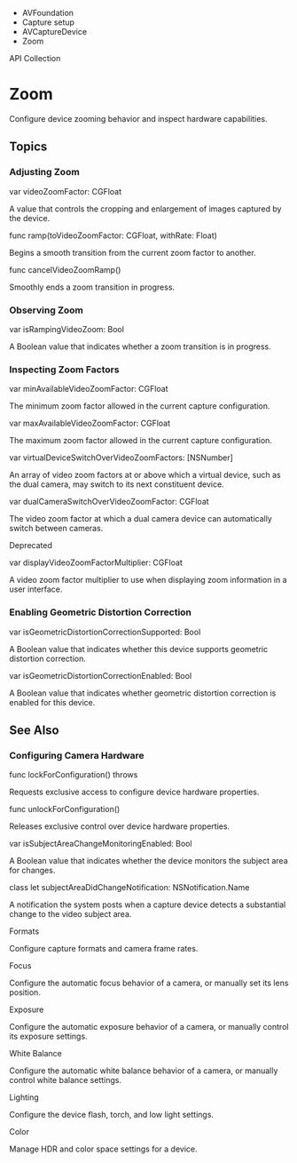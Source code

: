 

- AVFoundation
- Capture setup
- AVCaptureDevice
-  Zoom 

API Collection

# Zoom

Configure device zooming behavior and inspect hardware capabilities.

## Topics

### Adjusting Zoom

var videoZoomFactor: CGFloat

A value that controls the cropping and enlargement of images captured by the device.

func ramp(toVideoZoomFactor: CGFloat, withRate: Float)

Begins a smooth transition from the current zoom factor to another.

func cancelVideoZoomRamp()

Smoothly ends a zoom transition in progress.

### Observing Zoom

var isRampingVideoZoom: Bool

A Boolean value that indicates whether a zoom transition is in progress.

### Inspecting Zoom Factors

var minAvailableVideoZoomFactor: CGFloat

The minimum zoom factor allowed in the current capture configuration.

var maxAvailableVideoZoomFactor: CGFloat

The maximum zoom factor allowed in the current capture configuration.

var virtualDeviceSwitchOverVideoZoomFactors: [NSNumber]

An array of video zoom factors at or above which a virtual device, such as the dual camera, may switch to its next constituent device.

var dualCameraSwitchOverVideoZoomFactor: CGFloat

The video zoom factor at which a dual camera device can automatically switch between cameras.

Deprecated

var displayVideoZoomFactorMultiplier: CGFloat

A video zoom factor multiplier to use when displaying zoom information in a user interface.

### Enabling Geometric Distortion Correction

var isGeometricDistortionCorrectionSupported: Bool

A Boolean value that indicates whether this device supports geometric distortion correction.

var isGeometricDistortionCorrectionEnabled: Bool

A Boolean value that indicates whether geometric distortion correction is enabled for this device.

## See Also

### Configuring Camera Hardware

func lockForConfiguration() throws

Requests exclusive access to configure device hardware properties.

func unlockForConfiguration()

Releases exclusive control over device hardware properties.

var isSubjectAreaChangeMonitoringEnabled: Bool

A Boolean value that indicates whether the device monitors the subject area for changes.

class let subjectAreaDidChangeNotification: NSNotification.Name

A notification the system posts when a capture device detects a substantial change to the video subject area.

Formats

Configure capture formats and camera frame rates.

Focus

Configure the automatic focus behavior of a camera, or manually set its lens position.

Exposure

Configure the automatic exposure behavior of a camera, or manually control its exposure settings.

White Balance

Configure the automatic white balance behavior of a camera, or manually control white balance settings.

Lighting

Configure the device flash, torch, and low light settings.

Color

Manage HDR and color space settings for a device.

